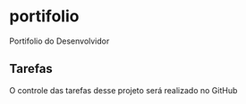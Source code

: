 # portifolio
Portifolio do Desenvolvidor

## Tarefas

O controle das tarefas desse projeto será realizado no GitHub